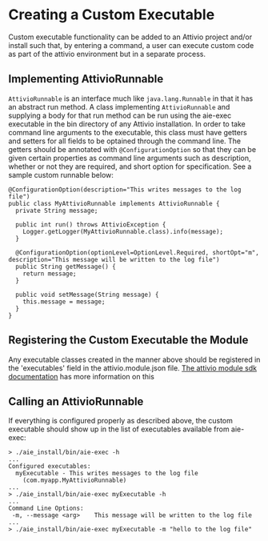 # Creating a Custom Executable

Custom executable functionality can be added to an Attivio project and/or install such that, by entering a command, a user can execute custom code as part of the attivio environment but in a separate process.

## Implementing AttivioRunnable

`AttivioRunnable` is an interface much like `java.lang.Runnable` in that it has an abstract run method. A class implementing `AttivioRunnable` and supplying a body for that run method can be run using the aie-exec executable in the bin directory of any Attivio installation. In order to take command line arguments to the executable, this class must have getters and setters for all fields to be optained through the command line. The getters should be annotated with `@ConfigurationOption` so that they can be given certain properties as command line arguments such as description, whether or not they are required, and short option for specification. See a sample custom runnable below:

```text
@ConfigurationOption(description="This writes messages to the log file")
public class MyAttivioRunnable implements AttivioRunnable {
  private String message;

  public int run() throws AttivioException {
    Logger.getLogger(MyAttivioRunnable.class).info(message);
  } 

  @ConfigurationOption(optionLevel=OptionLevel.Required, shortOpt="m", description="This message will be written to the log file")
  public String getMessage() {
    return message;
  }

  public void setMessage(String message) {
    this.message = message;
  }
}
```

## Registering the Custom Executable the Module

Any executable classes created in the manner above should be registered in the 'executables' field in the attivio.module.json file. [The attivio module sdk documentation](attivio_module_sdk.md) has more information on this

## Calling an AttivioRunnable

If everything is configured properly as described above, the custom executable should show up in the list of executables available from aie-exec:

```text
> ./aie_install/bin/aie-exec -h
...
Configured executables:
  myExecutable - This writes messages to the log file
    (com.myapp.MyAttivioRunnable)
...
> ./aie_install/bin/aie-exec myExecutable -h
...
Command Line Options:
 -m, --message <arg>    This message will be written to the log file
...
> ./aie_install/bin/aie-exec myExecutable -m "hello to the log file"
```

